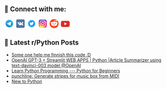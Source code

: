## 🔎 Connect with me:
[<img src="https://github.com/bullbesh/bullbesh/blob/main/images/Telegram.png" width="32" height="32" />](https://t.me/bullbesh)
[<img src="https://github.com/bullbesh/bullbesh/blob/main/images/VK.png" width="32" height="32" />](https://vk.com/bullbesh)
[<img src="https://github.com/bullbesh/bullbesh/blob/main/images/Twitter.png" width="32" height="32" />](https://twitter.com/bullbesh1)
[<img src="https://github.com/bullbesh/bullbesh/blob/main/images/Instagram.png" width="32" height="32" />](https://www.instagram.com/bullbesh)
[<img src="https://github.com/bullbesh/bullbesh/blob/main/images/Reddit.png" width="32" height="32" />](https://www.reddit.com/user/bullbesh)
[<img src="https://github.com/bullbesh/bullbesh/blob/main/images/YouTube.png" width="32" height="32" />](https://www.youtube.com/channel/UCtfjRs6uzgq5mfm8S06WTcg)

## 📕 Latest r/Python Posts
<!-- BLOG-POST-LIST:START -->
- [Some one help me finnish this code :D](https://www.reddit.com/r/Python/comments/zrs3wi/some_one_help_me_finnish_this_code_d/)
- [OpenAI GPT-3 + Streamlit WEB APPS | Python |Article Summarizer using text-davinci-003 model @OpenAI](https://www.reddit.com/r/Python/comments/zrrnhz/openai_gpt3_streamlit_web_apps_python_article/)
- [Learn Python Programming --- Python for Beginners](https://www.reddit.com/r/Python/comments/zrrena/learn_python_programming_python_for_beginners/)
- [punchline: Generate stripes for music box from MIDI](https://www.reddit.com/r/Python/comments/zrpgm1/punchline_generate_stripes_for_music_box_from_midi/)
- [New to Python](https://www.reddit.com/r/Python/comments/zrooyv/new_to_python/)
<!-- BLOG-POST-LIST:END -->
